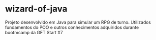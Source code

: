 # wizard-of-java
Projeto desenvolvido em Java para simular um RPG de turno. Utilizados fundamentos do POO e outros conhecimentos adquiridos durante bootmcamp da GFT Start #7
